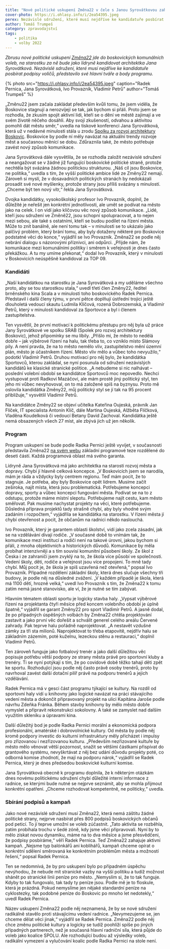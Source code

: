 ```yaml
---
title: "Nové politické uskupení Změna22 v čele s Janou Syrovátkovou zahájilo kampaň"
cover-photo: https://i.ohlasy.info/i/2ea54395.jpeg
perex: Nezávislé sdružení, které musí nejdříve ke kandidatuře posbírat podpisy voličů, představilo své hlavní tváře a body programu.
author: Tomáš Trumpeš
category: zpravodajství
tags:
    - politika
    - volby 2022
---
```


*Zbrusu nové politické uskupení [Změna22](http://www.zmena22.cz/) jde do boskovických komunálních voleb, na starostku za ně bude jako lídryně kandidovat architektka Jana Syrovátková. Nezávislé sdružení, které musí nejdříve ke kandidatuře posbírat podpisy voličů, představilo své hlavní tváře a body programu.*

{% photo src="https://i.ohlasy.info/i/2ea54395.jpeg" caption="Radek Pernica, Jana Syrovátková, Ivo Provazník, Vladimír Petrů" author="Tomáš Trumpeš" %}

„Změnu22 jsem začala zakládat především kvůli tomu, že jsem viděla, že Boskovice stagnují a nerozvíjejí se tak, jak bychom si přáli. Proto jsem se rozhodla, že zkusím spojit aktivní lidi, kteří se o dění ve městě zajímají a ve svém životě něčeho dosáhli. Aby svojí zkušeností, odvahou a aktivitou pomohli dát městu směr,“ uvedla na tiskové konferenci Jana Syrovátková, která už v nedávné minulosti stála u zrodu [Spolku za rozvoj architektury Boskovic](https://ohlasy.info/clanky/2020/12/prichazi-srab.html). Boskovice by podle ní měly navázat na aktuální trendy rozvoje měst a současnou měnící se dobu. Zdůraznila také, že město potřebuje zavést nový způsob komunikace.

Jana Syrovátková dále vysvětlila, že se rozhodla založit nezávislé sdružení a neangažovat se v žádné již fungující boskovické politické straně, protože nechtěla být svázána žádnou politickou strukturou. „Náš cíl jsou Boskovice, ne politika,“ uvedla s tím, že vyšší politické ambice lidé ze Změny22 nemají. Zároveň si myslí, že v dosavadních politických stranách by nedokázali prosadit své nové myšlenky, protože strany jsou příliš svázány s minulostí. „Chceme být ten nový vítr,“ řekla Jana Syrovátková.

Dvojka kandidátky, vysokoškolský profesor Ivo Provazník, doplnil, že důležité je neřešit jen konkrétní jednotlivosti, ale umět se podívat na město jako na celek. I on vidí jako klíčovou věc nový způsob komunikace. „Lidé, kteří jsou sdružení ve Změně22, jsou schopní spolupracovat, a to nejen mezi sebou, ale také s ostatními, kteří se budou podílet na řízení města. Může to znít banálně, ale není tomu tak – v minulosti se to ukázalo jako palčivý problém, který brání tomu, aby byly dotaženy některé pro Boskovice podstatné věci do konce,“ vyjádřil se Ivo Provazník. Změna22 se podle něj nebrání dialogu s názorovými příznivci, ani odpůrci. „Přijde nám, že komunikace mezi komunálními politiky i směrem k veřejnosti je dnes často překážkou. A tu my umíme překonat,“ dodal Ivo Provazník, který v minulosti v Boskovicích neúspěšně kandidoval za TOP 09.

### Kandidáti

„Naší kandidátkou na starostku je Jana Syrovátková a my uděláme všechno proto, aby se tou starostkou stala,“ uvedl třetí člen Změny22, ředitel brněnského kina Scala a v minulosti toho boskovického Radek Pernica. Představil i další členy týmu, v první pětce doplňují ústřední trojici ještě dlouholetá vedoucí skautu Ludmila Klíčová, rozená Dobrozemská, a Vladimír Petrů, který v minulosti kandidoval za Sportovce a byl i členem zastupitelstva. 

Ten vysvětlil, že první motivací k politickému přestupu pro něj byla už práce Jany Syrovátkové ve spolku SRAB (Spolek pro rozvoj architektury Boskovic), jehož připomínky se mu líbily. „Přišlo mi, že město to nedělá dobře – jak výběrové řízení na halu, tak třeba to, co vzniklo místo Slámovy pily. A není pravda, že na to město nemělo vliv, zastupitelstvo mění územní plán, město je účastníkem řízení. Město vliv mělo a vůbec toho nevyužilo,“ podotkl Vladimír Petrů. Druhou motivací pro něj bylo, že kandidátka Sportovců, kterou zakládal, se nyní posunula od sdružení nezávislých kandidátů ke klasické stranické politice. „A nebudeme si nic nalhávat – poslední volební období se kandidátce Sportovců moc nepovedlo. Nechci vystupovat proti Radkovi Mazáčovi, ale mám prostě jiný politický styl, ten jeho mi vůbec nevyhovoval, on to má založené spíš na byznysu. Proto mě oslovila kandidátka Změny22, můj politický styl se jí tak na 95 procent přibližuje,“ vysvětlil Vladimír Petrů.

Na kandidátce Změny22 se objeví učitelka Kateřina Oujeská, právník Jan Flíček, IT specialista Antonín Klíč, dále Martina Oujeská, Alžběta Flíčková, Vladěna Koudelková či vedoucí Betany David Zachoval. Kandidátka ještě nemá obsazených všech 27 míst, ale zbývá jich už jen několik.

### Program

Program uskupení se bude podle Radka Pernici ještě vyvíjet, v současnosti představila Změna22 [na svém webu](http://www.zmena22.cz/) základní programové teze rozdělené do deseti částí. Každá programová oblast má svého garanta.

Lídryně Jana Syrovátková má jako architektka na starosti rozvoj města a dopravy. Chybí jí hlavně celková koncepce. „V Boskovicích jsem se narodila, mám je ráda a vždycky byly centrem regionu. Teď mám pocit, že to stagnuje. Je potřeba, aby byly Boskovice opět lídrem. Musíme začít zeširoka, najít místa, která jsou problematická. Potřebujeme koncepci dopravy, sporty a vůbec koncepci fungování města. Podívat se na to z odstupu, protože máme místní slepotu. Potřebujeme najít cestu, kam město směřovat. Pak musíme nachystat projekty na věci, které potřebujeme. Důsledná příprava projektů tady strašně chybí, aby byly vhodné svým zadáním i rozpočtem,“ vyjádřila se kandidátka na starostku. V řízení města jí chybí otevřenost a pocit, že občanům na radnici někdo naslouchá.

Ivo Provazník, který je garantem oblasti školství, vidí jako zcela zásadní, jak se na vzdělávání dívají rodiče. „V současné době to vnímám tak, že komunikace mezi institucí a rodiči není na takové úrovni, jakou bychom si přáli, z mnoha objektivních a historických důvodů. Komunikace by měla probíhat intenzivněji a s tím souvisí komunitní působení školy. Ze škol z Česka i ze zahraničí jsem zvyklý na to, že škola více působí ve společnosti. Vedení školy, děti, rodiče a veřejnost jsou více propojeni. To mně tady chybí. Můj pocit je, že škola je spíš uzavřená než otevřená,“ popsal Ivo Provazník. Případné rozdělení základní školy, která dnes slučuje všechny tři budovy, je podle něj na důsledné zvážení. „V každém případě je škola, která má 1100 dětí, hrozně velká,“ uvedl Ivo Provazník s tím, že Změna22 k tomu zatím nemá jasné stanovisko, ale ví, že je nutné se tím zabývat.

Hlavním tématem oblasti sportu je logicky stavba haly. „Vypsat výběrové řízení na projektanta čtyři měsíce před koncem volebního období je úplně špatně,“ vyjádřil se garant Změny22 pro sport Vladimír Petrů. A jasně dodal, že po případných úspěšných volbách by Změna22 chtěla projektování zastavit a jako první věc dořešit a schválit generel celého areálu Červené zahrady. Pak teprve halu pořádně naprojektovat. „A nestavět vzdušné zámky za tři sta milionů. Naprojektovat to třeba etapovitě, nejdřív halu se základním zázemím, poté kuželnu, lezeckou stěnu a restauraci,“ doplnil Vladimír Petrů. 

Ten zároveň funguje jako fotbalový trenér a jako další důležitou věc popisuje potřebu větší podpory ze strany města právě pro sportovní kluby a trenéry. Ti se nyní potýkají s tím, že po covidové době těžko tahají děti zpět ke sportu. Rozhodující jsou podle něj často právě osoby trenérů, proto by navrhoval zavést další dotační pilíř právě na podporu trenérů a jejich vzdělávání.

Radek Pernica má v gesci část programu týkající se kultury. Na rozdíl od sportovní haly vidí u knihovny jako logické navázat na práci stávajícího vedení města a dokončit připravovaný projekt na ulici Kapitána Jaroše podle návrhu Zdeňka Fránka. Během stavby knihovny by mělo město dobře vymyslet a připravit rekonstrukci sokolovny. A také se zamyslet nad dalším využitím skleníku a úpravami kina.

Další důležitý bod je podle Radka Pernici morální a ekonomická podpora profesionální, amatérské i dobrovolnické kultury. Od města by podle něj kromě podpory investic do kulturní infrastruktury měly přicházet i impulsy pro zřizovanou i nezřizovanou kulturu. „Především nezřizované kultuře by město mělo věnovat větší pozornost, snažit se většími částkami přispívat do grantového systému, nevyškrtávat z něj bez udání důvodu projekty poté, co odborná komise zhodnotí, že mají na podporu nárok,“ vyjádřil se Radek Pernica, který je dnes předsedou boskovické kulturní komise.

Jana Syrovátková obecně k programu doplnila, že k některým otázkám dnes novému politickému sdružení chybí důležité interní informace z radnice, se kterými bude nutné se nejprve seznámit, aby se mohla přijmout konkrétní opatření. „Chceme rozhodovat kompetentně, ne politicky,“ uvedla.

### Sbírání podpisů a kampaň

Jako nové nezávislé sdružení musí Změna22, která nemá záštitu žádné politické strany, nejprve nasbírat přes 800 podpisů boskovických občanů pod peticí. To jí teprve umožní se voleb zúčastnit. „Tato aktivita se rozběhla, zatím probíhala trochu v šedé zóně, kdy jsme věci připravovali. Nyní by to mělo získat novou dynamiku, máme na to dva měsíce a jsme přesvědčeni, že podpisy posbíráme,“ věří Radek Pernica. Teď Změna22 zahajuje aktivní kampaň. „Nejsme typ balónkářů ani koblihářů, kampaň chceme opírat o konkrétní sdělení směrovaná ke konkrétním problémům města a možností řešení,“ popsal Radek Pernica.

Ten se nedomnívá, že by pro uskupení bylo po případném úspěchu nevýhodou, že nebude mít stranické vazby na vyšší politiku a tudíž možnost shánět po stranické linii peníze pro město. „Nemyslím si, že to tak funguje. Kdyby to tak fungovalo, tak tady ty peníze jsou. Podle mě je to floskule, která je prázdná. Pokud nemyslíme jen nějaké standardní peníze na cyklostezky, tak podobné peníze do Boskovic po mnoho let nedotekly,“ uvedl Radek Pernica.

Název uskupení Změna22 podle něj neznamená, že by se nové sdružení radikálně stavělo proti stávajícímu vedení radnice. „Nevymezujeme se, jen chceme dělat věci jinak,“ vyjádřil se Radek Pernica. Změna22 podle něj chce změnu politické kultury a logicky se tudíž poohlíží spíše po jiných případných partnerech, než je současná hlavní radniční síla, která půjde do voleb jako koalice SPOLU. Ale rozhodující budou až výsledky voleb, radikální vymezení a vylučování koalic podle Radka Pernici na stole není.